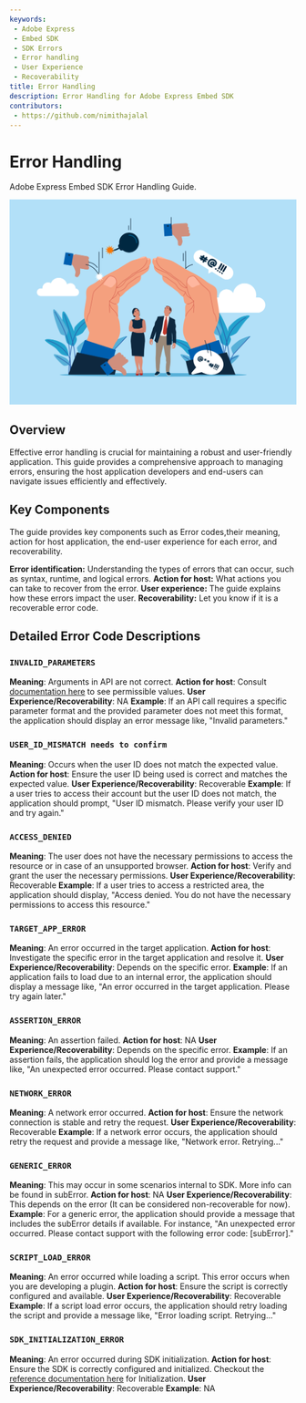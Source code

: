 ```yaml
---
keywords:
 - Adobe Express
 - Embed SDK
 - SDK Errors
 - Error handling
 - User Experience
 - Recoverability
title: Error Handling
description: Error Handling for Adobe Express Embed SDK
contributors:
 - https://github.com/nimithajalal
---
```


# Error Handling

Adobe Express Embed SDK Error Handling Guide.

![Error handling hero image](./img/error_handling_hero.png)

## Overview

Effective error handling is crucial for maintaining a robust and user-friendly application. This guide provides a comprehensive approach to managing errors, ensuring the host application developers and end-users can navigate issues efficiently and effectively.

## Key Components

The guide provides key components such as Error codes,their meaning,  action for host application, the end-user experience for each error, and recoverability.

**Error identification:** Understanding the types of errors that can occur, such as syntax, runtime, and logical errors.
**Action for host:** What actions you can take to recover from the error.
**User experience:** The guide explains how these errors impact the user.
**Recoverability:** Let you know if it is a recoverable error code.

## Detailed Error Code Descriptions

### `INVALID_PARAMETERS`

**Meaning**: Arguments in API are not correct.
**Action for host**: Consult [documentation here](../../reference/index.md) to see permissible values.
**User Experience/Recoverability**: NA
**Example**: If an API call requires a specific parameter format and the provided parameter does not meet this format, the application should display an error message like, "Invalid parameters."

### `USER_ID_MISMATCH needs to confirm`

**Meaning**: Occurs when the user ID does not match the expected value.
**Action for host**: Ensure the user ID being used is correct and matches the expected value.
**User Experience/Recoverability**: Recoverable
**Example**: If a user tries to access their account but the user ID does not match, the application should prompt, "User ID mismatch. Please verify your user ID and try again."

### `ACCESS_DENIED`

**Meaning**: The user does not have the necessary permissions to access the resource or in case of an unsupported browser.
**Action for host**: Verify and grant the user the necessary permissions.
**User Experience/Recoverability**: Recoverable
**Example**: If a user tries to access a restricted area, the application should display, "Access denied. You do not have the necessary permissions to access this resource."

### `TARGET_APP_ERROR`

**Meaning**: An error occurred in the target application.
**Action for host**: Investigate the specific error in the target application and resolve it.
**User Experience/Recoverability**: Depends on the specific error.
**Example**: If an application fails to load due to an internal error, the application should display a message like, "An error occurred in the target application. Please try again later."

### `ASSERTION_ERROR`

**Meaning**: An assertion failed.
**Action for host**: NA
**User Experience/Recoverability**: Depends on the specific error.
**Example**: If an assertion fails, the application should log the error and provide a message like, "An unexpected error occurred. Please contact support."

### `NETWORK_ERROR`

**Meaning**: A network error occurred.
**Action for host**: Ensure the network connection is stable and retry the request.
**User Experience/Recoverability**: Recoverable
**Example**: If a network error occurs, the application should retry the request and provide a message like, "Network error. Retrying..."

### `GENERIC_ERROR`

**Meaning**: This may occur in some scenarios internal to SDK. More info can be found in subError.
**Action for host**: NA
**User Experience/Recoverability**: This depends on the error (It can be considered non-recoverable for now).
**Example**: For a generic error, the application should provide a message that includes the subError details if available. For instance, "An unexpected error occurred. Please contact support with the following error code: [subError]."

### `SCRIPT_LOAD_ERROR`

**Meaning**: An error occurred while loading a script. This error occurs when you are developing a plugin.
**Action for host**: Ensure the script is correctly configured and available.
**User Experience/Recoverability**: Recoverable
**Example**: If a script load error occurs, the application should retry loading the script and provide a message like, "Error loading script. Retrying..."

### `SDK_INITIALIZATION_ERROR`

**Meaning**: An error occurred during SDK initialization.
**Action for host**: Ensure the SDK is correctly configured and initialized. Checkout the [reference documentation here](../../reference/initialize/index.md) for Initialization.
**User Experience/Recoverability**: Recoverable
**Example**: NA
